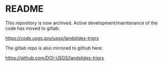 README
======
This repository is now archived. Active development/maintenance of the code has moved to gitlab:

https://code.usgs.gov/usgs/landslides-trigrs

The gitlab repo is also mirrored to github here:

https://github.com/DOI-USGS/landslides-trigrs
